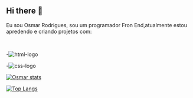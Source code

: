 ## Hi there 👋

Eu sou Osmar Rodrigues, sou um programador Fron End,atualmente estou apredendo e criando projetos com:

<br>

-<img src="https://img.shields.io/badge/HTML5-E34F26?style=for-the-badge&logo=html5&logoColor=white" alt="html-logo" />

-<img src="https://img.shields.io/badge/CSS3-1572B6?style=for-the-badge&logo=css3&logoColor=white" alt="css-logo" />


[![Osmar stats](https://github-readme-stats.vercel.app/api?username=osmarrodrigues2024)](https://github.com/anuraghazra/github-readme-stats)

[![Top Langs](https://github-readme-stats.vercel.app/api/top-langs/?username=osmarrodrigues2024)](https://github.com/anuraghazra/github-readme-stats)
